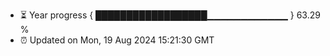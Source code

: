 - ⏳ Year progress { ██████████████████▁▁▁▁▁▁▁▁▁▁▁▁ } 63.29 %
- ⏰ Updated on Mon, 19 Aug 2024 15:21:30 GMT

